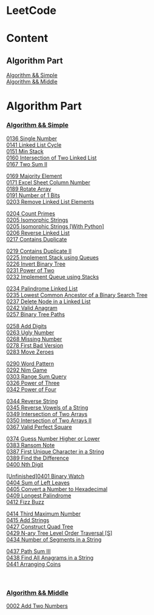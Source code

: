 # LeetCode

# Content
## Algorithm Part
[Algorithm &amp;&amp; Simple](#asimple)<br>
[Algorithm &amp;&amp; Middle](#amiddle)<br>


# Algorithm Part
### <a id="asimple" href="./Algorithm/Simple">Algorithm && Simple </a>
<a href="./Algorithm/Simple/0136 Single Number">0136 Single Number</a><br>
<a href="./Algorithm/Simple/0141 Linked List Cycle">0141 Linked List Cycle</a><br>
<a href="./Algorithm/Simple/0151 Min Stack">0151 Min Stack</a><br>
<a href="./Algorithm/Simple/0160 Intersection of Two Linked List">0160 Intersection of Two Linked List</a><br>
<a href="./Algorithm/Simple/0167 Two Sum II">0167 Two Sum II</a><br>

<a href="./Algorithm/Simple/0169 Majority Element">0169 Majority Element</a><br>
<a href="./Algorithm/Simple/0171 Excel Sheet Column Number">0171 Excel Sheet Column Number</a><br>
<a href="./Algorithm/Simple/0189 Rotate Array">0189 Rotate Array</a><br>
<a href="./Algorithm/Simple/0191 Number of 1 Bits">0191 Number of 1 Bits</a><br>
<a href="./Algorithm/Simple/0203 Remove Linked List Elements">0203 Remove Linked List Elements</a><br>

<a href="./Algorithm/Simple/0204 Count Primes">0204 Count Primes</a><br>
<a href="./Algorithm/Simple/0205 Isomorphic Strings">0205 Isomorphic Strings</a><br>
<a href="./Algorithm/Simple/0205 Isomorphic Strings [With Python]">0205 Isomorphic Strings [With Python]</a><br>
<a href="./Algorithm/Simple/0206 Reverse Linked List">0206 Reverse Linked List</a><br>
<a href="./Algorithm/Simple/0217 Contains Duplicate">0217 Contains Duplicate</a><br>

<a href="./Algorithm/Simple/0219 Contains Duplicate II">0219 Contains Duplicate II</a><br>
<a href="./Algorithm/Simple/0225 Implement Stack using Queues">0225 Implement Stack using Queues</a><br>
<a href="./Algorithm/Simple/0226 Invert Binary Tree">0226 Invert Binary Tree</a><br>
<a href="./Algorithm/Simple/0231 Power of Two">0231 Power of Two</a><br>
<a href="./Algorithm/Simple/0232 Implement Queue using Stacks">0232 Implement Queue using Stacks</a><br>

<a href="./Algorithm/Simple/0234 Palindrome Linked List">0234 Palindrome Linked List</a><br>
<a href="./Algorithm/Simple/0235 Lowest Common Ancestor of a Binary Search Tree">0235 Lowest Common Ancestor of a Binary Search Tree</a><br>
<a href="./Algorithm/Simple/0237 Delete Node in a Linked List">0237 Delete Node in a Linked List</a><br>
<a href="./Algorithm/Simple/0242 Valid Anagram">0242 Valid Anagram</a><br>
<a href="./Algorithm/Simple/0257 Binary Tree Paths">0257 Binary Tree Paths</a><br>

<a href="./Algorithm/Simple/0258 Add Digits">0258 Add Digits</a><br>
<a href="./Algorithm/Simple/0263 Ugly Number">0263 Ugly Number</a><br>
<a href="./Algorithm/Simple/0268 Missing Number">0268 Missing Number</a><br>
<a href="./Algorithm/Simple/0278 First Bad Version">0278 First Bad Version</a><br>
<a href="./Algorithm/Simple/0283 Move Zeroes">0283 Move Zeroes</a><br>

<a href="./Algorithm/Simple/0290 Word Pattern">0290 Word Pattern</a><br>
<a href="./Algorithm/Simple/0292 Nim Game">0292 Nim Game</a><br>
<a href="./Algorithm/Simple/0303 Range Sum Query">0303 Range Sum Query</a><br>
<a href="./Algorithm/Simple/0326 Power of Three">0326 Power of Three</a><br>
<a href="./Algorithm/Simple/0342 Power of Four">0342 Power of Four</a><br>

<a href="./Algorithm/Simple/0344 Reverse String">0344 Reverse String</a><br>
<a href="./Algorithm/Simple/0345 Reverse Vowels of a String">0345 Reverse Vowels of a String</a><br>
<a href="./Algorithm/Simple/0349 Intersection of Two Arrays">0349 Intersection of Two Arrays</a><br>
<a href="./Algorithm/Simple/0350 Intersection of Two Arrays II">0350 Intersection of Two Arrays II</a><br>
<a href="./Algorithm/Simple/0367 Valid Perfect Square">0367 Valid Perfect Square</a><br>

<a href="./Algorithm/Simple/0374 Guess Number Higher or Lower">0374 Guess Number Higher or Lower</a><br>
<a href="./Algorithm/Simple/0383 Ransom Note">0383 Ransom Note</a><br>
<a href="./Algorithm/Simple/0387 First Unique Character in a String">0387 First Unique Character in a String</a><br>
<a href="./Algorithm/Simple/0389 Find the Difference">0389 Find the Difference</a><br>
<a href="./Algorithm/Simple/0400 Nth Digit">0400 Nth Digit</a><br>

<a href="./Algorithm/Simple/0401 Binary Watch">[Unfinished]0401 Binary Watch</a><br>
<a href="./Algorithm/Simple/0404 Sum of Left Leaves">0404 Sum of Left Leaves</a><br>
<a href="./Algorithm/Simple/0405 Convert a Number to Hexadecimal">0405 Convert a Number to Hexadecimal</a><br>
<a href="./Algorithm/Simple/0409 Longest Palindrome">0409 Longest Palindrome</a><br>
<a href="./Algorithm/Simple/0412 Fizz Buzz">0412 Fizz Buzz</a><br>

<a href="./Algorithm/Simple/0414 Third Maximum Number">0414 Third Maximum Number</a><br>
<a href="./Algorithm/Simple/0415 Add Strings">0415 Add Strings</a><br>
<a href="./Algorithm/Simple/0427 Construct Quad Tree">0427 Construct Quad Tree</a><br>
<a href="./Algorithm/Simple/0429 N-ary Tree Level Order Traversal [S]">0429 N-ary Tree Level Order Traversal [S]</a><br>
<a href="./Algorithm/Simple/0434 Number of Segments in a String	">0434 Number of Segments in a String	</a><br>

<a href="./Algorithm/Simple/0437 Path Sum III">0437 Path Sum III</a><br>
<a href="./Algorithm/Simple/0438 Find All Anagrams in a String">0438 Find All Anagrams in a String</a><br>
<a href="./Algorithm/Simple/0441 Arranging Coins">0441 Arranging Coins</a><br>
<a href="./Algorithm/Simple/"></a><br>
<a href="./Algorithm/Simple/"></a><br>

### <a id="amiddle" href="./Algorithm/Middle">Algorithm && Middle</an>
<a href="./Algorithm/Middle/0002 Add Two Numbers">0002 Add Two Numbers</a><br>
<a href="./Algorithm/Middle/"></a><br>
<a href="./Algorithm/Middle/"></a><br>
